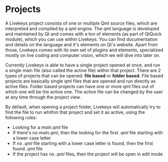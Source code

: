 # Projects

A Livekeys project consists of one or multiple Qml source files, which are interpreted and compiled by a qml engine. The qml language is developed
and maintained by Qt and comes with a ton of elements (as part of QtQuick module), which you can use within Livekeys.
You can find documentation and details on the language and it's elements on Qt's website. Apart from those, Livekeys
comes with its own set of plugins and elements, specialized mostly on live coding and computer vision, which we will
dive into later on.

Currently Livekeys is able to have a single project opened at once, and run a single main file (also called the active
file) within that project. There are 2 types of projects that can be opened: **file based** or **folder based**. File
based projects are basically single qml files that are opened and run directly as active files. Folder based projects
can have one or more qml files out of which one will be the active one. The active file can be changed by the user at
any time through the project view.

By default, when opening a project folder, Livekeys will automatically try to find the file to run whithin that project
and set it as active, using the following rules:

* Looking for a _main.qml_ file
* If there's no _main.qml_, then the looking for the first _.qml_ file starting with a lower case letter
* If no _.qml_ file starting with a lower case letter is found, then the first found _.qml_ file
* If the project has no _.qml_ files, then the project will be open in edit mode
